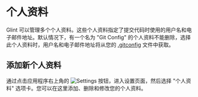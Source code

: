 # 个人资料
Glint 可以管理多个个人资料。这些个人资料指定了提交代码时使用的用户名和电子邮件地址。默认情况下，有一个名为 "Git Config" 的个人资料不能删除，选择此个人资料时，用户名和电子邮件地址将从您的 <a href="https://git-scm.com/docs/git-config" target="_blank">.gitconfig</a> 文件中获取。

## 添加新个人资料
通过点击应用程序右上角的 ![Settings](/assets/docs/settings-button.png) 按钮，进入设置页面，然后选择 "个人资料" 选项卡。您可以在这里添加、删除和修改您的个人资料。
